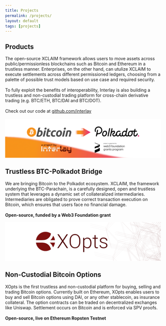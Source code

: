 ```yaml
---
title: Projects
permalink: /projects/
layout: default
tags: [projects]
---
```


<div class="main">
  <div class="container">
    <div class="section text-left">
         <h2>Products</h2>
          <div class="row">
          <div class="col-md-12">
            The open-source XCLAIM framework allows users to move assets across public/permissionless blockchains such as Bitcoin and Ethereum in a trustless manner. Enterprises, on the other hand, can utulize XCLAIM to execute settlements across different permissioned ledgers, choosing from a palette of possible trust models based on use case and required security. 
            <br/>
            <br/>
            To fully exploit the benefits of interoperability, Interlay is also building a trustless and non-custodial trading platform for cross-chain derivative trading (e.g. BTC/ETH, BTC/DAI and BTC/DOT).
            <br/>
            <br/>
            Check out our code at <a href="https://github.com/interlay" target="__blank"><u>github.com/interlay</u></a>
            <br/>
            <br/>
            </div>
          </div>
          <div class="row">
            <div class="col-lg-6">
              <div class="card">
                <div class="card-body">
                  <a href="https://medium.com/interlay/interlay-receives-w3f-grant-to-build-trustless-btc-polkadot-bridge-c4bdb40173a3">
                  <img class="d-block w-100" src="/../assets/img/projects/btc-parachain.png">
                  </a>
                    <h2>Trustless BTC-Polkadot Bridge </h2>
                  <p>
                  We are bringing Bitcoin to the Polkadot ecosystem. 
                  XCLAIM, the framework underlying the BTC-Parachain, is a carefully designed, open and trustless system that leverages a dynamic set of collateralized intermediaries. Intermediaries are obligated to prove correct transaction execution on Bitcoin, which ensures that users face no financial damage.
                  <br>
                  <br>
                  <b>Open-source, funded by a Web3 Foundation grant</b>
                  </p>
                  <div class="row">
                  <a class="nav-link" rel="tooltip" title="" data-placement="bottom" href="https://gitlab.com/interlay/btc-parachain" target="_blank" data-original-title="Gitlab repo">
                  <i class="fa fa-gitlab fa-3x"></i>
                  </a>
                  <a class="nav-link" rel="tooltip" title="" data-placement="bottom" href="https://interlay.gitlab.io/polkabtc-spec/" target="_blank" data-original-title="Specification">
                  <i class="fa fa-book fa-3x"></i>
                  </a>
                  <a class="nav-link" rel="tooltip" title="" data-placement="bottom" href="https://medium.com/interlay/interlay-receives-w3f-grant-to-build-trustless-btc-polkadot-bridge-c4bdb40173a3" target="_blank" data-original-title="Blog post">
                  <i class="fa fa-medium fa-3x"></i>
                  </a>
              </div>
            </div>
          </div>
        </div>
            <div class="col-lg-6">
              <div class="card">
                <div class="card-body">
                  <a href="https://xopts.io">
                  <img class="d-block w-100" src="/../assets/img/projects/xopts-banner.png">
                  </a>
                    <h2>Non-Custodial Bitcoin Options </h2>
                  <p>
                  XOpts is the first trustless and non-custodial platform for buying, selling and trading Bitcoin options. Currently built on Ethereum, XOpts enables users to buy and sell Bitcoin options using DAI, or any other stablecoin, as insurance collateral. The option contracts can be traded on decentralized exchanges like Uniswap. Settlement occurs on Bitcoin and is enforced via SPV proofs.               
                  <br>
                  <br>
                  <b>Open-source, live on Ethereum Ropsten Testnet</b>
                  </p>
                  <div class="row">
                  <a class="nav-link" rel="tooltip" title="" data-placement="bottom" href="https://xopts.io/" target="_blank" data-original-title="Try it out">
                  <i class="fa fa-desktop fa-3x"></i>
                  </a>
                  <a class="nav-link" rel="tooltip" title="" data-placement="bottom" href="https://gitlab.com/interlay/xopts" target="_blank" data-original-title="Open-source code">
                  <i class="fa fa-github fa-3x"></i>
                  </a>
                  <a class="nav-link" rel="tooltip" title="" data-placement="bottom" href="https://xopts.io/help" target="_blank" data-original-title="User guide">
                  <i class="fa fa-book fa-3x"></i>
                  </a>
              </div>
            </div>
          </div>
        </div>
      </div>
    </div>
  </div>
</div>
